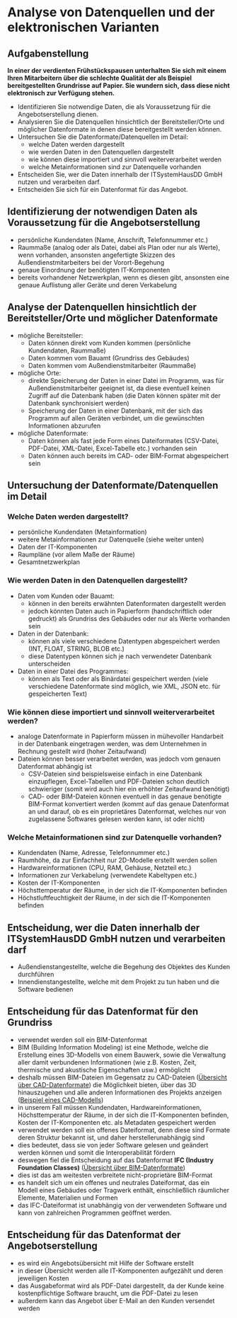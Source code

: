 # Analyse von Datenquellen und der elektronischen Varianten

## Aufgabenstellung

**In einer der verdienten Frühstückspausen unterhalten Sie sich mit einem Ihren Mitarbeitern über die schlechte Qualität der als Beispiel bereitgestellten Grundrisse auf Papier. Sie wundern sich, dass diese nicht elektronisch zur Verfügung stehen.**

* Identifizieren Sie notwendige Daten, die als Voraussetzung für die Angebotserstellung dienen.
* Analysieren Sie die Datenquellen hinsichtlich der Bereitsteller/Orte und möglicher Datenformate in denen diese bereitgestellt werden können.
* Untersuchen Sie die Datenformate/Datenquellen im Detail:
    * welche Daten werden dargestellt
    * wie werden Daten in den Datenquellen dargestellt
    * wie können diese importiert und sinnvoll weiterverarbeitet werden
    * welche Metainformationen sind zur Datenquelle vorhanden
* Entscheiden Sie, wer die Daten innerhalb der ITSystemHausDD GmbH nutzen und verarbeiten darf.
* Entscheiden Sie sich für ein Datenformat für das Angebot.

## Identifizierung der notwendigen Daten als Voraussetzung für die Angebotserstellung

* persönliche Kundendaten (Name, Anschrift, Telefonnummer etc.)
* Raummaße (analog oder als Datei, dabei als Plan oder nur als Werte), wenn vorhanden, ansonsten angefertigte Skizzen des Außendienstmitarbeiters bei der Vorort-Begehung
* genaue Einordnung der benötigten IT-Komponenten
* bereits vorhandener Netzwerkplan, wenn es diesen gibt, ansonsten eine genaue Auflistung aller Geräte und deren Verkabelung

## Analyse der Datenquellen hinsichtlich der Bereitsteller/Orte und möglicher Datenformate

* mögliche Bereitsteller:
    * Daten können direkt vom Kunden kommen (persönliche Kundendaten, Raummaße)
    * Daten kommen vom Bauamt (Grundriss des Gebäudes)
    * Daten kommen vom Außendienstmitarbeiter (Raummaße)
* mögliche Orte:
    * direkte Speicherung der Daten in einer Datei im Programm, was für Außendienstmitarbeiter geeignet ist, da diese eventuell keinen Zugriff auf die Datenbank haben (die Daten können später mit der Datenbank synchronisiert werden)
    * Speicherung der Daten in einer Datenbank, mit der sich das Programm auf allen Geräten verbindet, um die gewünschten Informationen abzurufen
* mögliche Datenformate:
    * Daten können als  fast jede Form eines Dateiformates (CSV-Datei, PDF-Datei, XML-Datei, Excel-Tabelle etc.) vorhanden sein
    * Daten können auch bereits im CAD- oder BIM-Format abgespeichert sein


## Untersuchung der Datenformate/Datenquellen im Detail

### Welche Daten werden dargestellt?

* persönliche Kundendaten (Metainformation)
* weitere Metainformationen zur Datenquelle (siehe weiter unten)
* Daten der IT-Komponenten
* Raumpläne (vor allem Maße der Räume)
* Gesamtnetzwerkplan

### Wie werden Daten in den Datenquellen dargestellt?

* Daten vom Kunden oder Bauamt:
    * können in den bereits erwähnten Datenformaten dargestellt werden 
    * jedoch könnten Daten auch in Papierform (handschriftlich oder gedruckt) als Grundriss des Gebäudes oder nur als Werte vorhanden sein
* Daten in der Datenbank:
    * können als viele verschiedene Datentypen abgespeichert werden (INT, FLOAT, STRING, BLOB etc.)
    * diese Datentypen können sich je nach verwendeter Datenbank unterscheiden
* Daten in einer Datei des Programmes:
    * können als Text oder als Binärdatei gespeichert werden (viele verschiedene Datenformate sind möglich, wie XML, JSON etc. für gespeicherten Text)

### Wie können diese importiert und sinnvoll weiterverarbeitet werden?

* analoge Datenformate in Papierform müssen in mühevoller Handarbeit in der Datenbank eingetragen werden, was dem Unternehmen in Rechnung gestellt wird (hoher Zeitaufwand)
* Dateien können besser verarbeitet werden, was jedoch vom genauen Datenformat abhängig ist
    * CSV-Dateien sind beispielsweise einfach in eine Datenbank einzupflegen, Excel-Tabellen und PDF-Dateien schon deutlich schwieriger (somit wird auch hier ein erhöhter Zeitaufwand benötigt)
    * CAD- oder BIM-Dateien können eventuell in das genaue benötigte BIM-Format konvertiert werden (kommt auf das genaue Datenformat an und darauf, ob es ein proprietäres Datenformat, welches nur von zugelassene Softwares gelesen werden kann, ist oder nicht)

### Welche Metainformationen sind zur Datenquelle vorhanden?

* Kundendaten (Name, Adresse, Telefonnummer etc.)
* Raumhöhe, da zur Einfachheit nur 2D-Modelle erstellt werden sollen
* Hardwareinformationen (CPU, RAM, Gehäuse, Netzteil etc.)
* Informationen zur Verkabelung (verwendete Kabeltypen etc.)
* Kosten der IT-Komponenten
* Höchsttemperatur der Räume, in der sich die IT-Komponenten befinden
* Höchstluftfeuchtigkeit der Räume, in der sich die IT-Komponenten befinden

## Entscheidung, wer die Daten innerhalb der ITSystemHausDD GmbH nutzen und verarbeiten darf

* Außendienstangestellte, welche die Begehung des Objektes des Kunden durchführen
* Innendienstangestellte, welche mit dem Projekt zu tun haben und die Software bedienen

## Entscheidung für das Datenformat für den Grundriss

* verwendet werden soll ein BIM-Datenformat
* BIM (Building Information Modeling) ist eine Methode, welche die Erstellung eines 3D-Modells von einem Bauwerk, sowie die Verwaltung aller damit verbundenen Informationen (wie z.B. Kosten, Zeit, thermische und akustische Eigenschaften usw.) ermöglicht
* deshalb müssen BIM-Dateien im Gegensatz zu CAD-Dateien ([Übersicht über CAD-Datenformate](https://www.laserscanning-europe.com/de/news/uebersicht-von-cad-datenformaten)) die Möglichkeit bieten, über das 3D hinauszugehen und alle anderen Informationen des Projekts anzeigen ([Beispiel eines CAD-Modells](legal/pdfs/MENISCAS_180_CAD-Modell.pdf))
* in unserem Fall müssen Kundendaten, Hardwareinformationen, Höchsttemperatur der Räume, in der sich die IT-Komponenten befinden, Kosten der IT-Komponenten etc. als Metadaten gespeichert werden
* verwendet werden soll ein offenes Dateiformat, denn diese sind Formate deren Struktur bekannt ist, und daher herstellerunabhängig sind
* dies bedeutet, dass sie von jeder Software gelesen und geändert werden können und somit die Interoperabilität fördern 
* deswegen fiel die Entscheidung auf das Datenformat **IFC (Industry Foundation Classes)** ([Übersicht über BIM-Datenformate](https://biblus.accasoftware.com/de/bim-dateien-die-wichtigsten-bim-formate-fuer-die-planung/))
* dies ist das am weitesten verbreitete nicht-proprietäre BIM-Format
* es handelt sich um ein offenes und neutrales Dateiformat, das ein Modell eines Gebäudes oder Tragwerk enthält, einschließlich räumlicher Elemente, Materialien und Formen
* das IFC-Dateiformat ist unabhängig von der verwendeten Software und kann von zahlreichen Programmen geöffnet werden.

## Entscheidung für das Datenformat der Angebotserstellung

* es wird ein Angebotsübersicht mit Hilfe der Software erstellt
* in dieser Übersicht werden alle IT-Komponenten aufgezählt und deren jeweiligen Kosten
* das Ausgabeformat wird als PDF-Datei dargestellt, da der Kunde keine kostenpflichtige Software braucht, um die PDF-Datei zu lesen
* außerdem kann das Angebot über E-Mail an den Kunden versendet werden